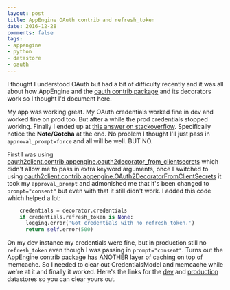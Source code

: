 ```yaml
---
layout: post
title: AppEngine OAuth contrib and refresh_token
date: 2016-12-28
comments: false
tags:
- appengine
- python
- datastore
- oauth
---
```

I thought I understood OAuth but had a bit of difficulty recently and it was all about how AppEngine and the [oauth contrib package](http://oauth2client.readthedocs.io/en/latest/source/oauth2client.contrib.appengine.html) and its decorators work so I thought I'd document here.

My app was working great. My OAuth credentials worked fine in dev and worked fine on prod too. But after a while the prod credentials stopped working. Finally I ended up at [this answer on stackoverflow](http://stackoverflow.com/a/16903181/1969871). Specifically notice the **Note/Gotcha** at the end. No problem I thought I'll just pass in `approval_prompt=force` and all will be well. BUT NO.

First I was using [oauth2client.contrib.appengine.oauth2decorator_from_clientsecrets](https://github.com/google/oauth2client/blob/a1136db/oauth2client/contrib/appengine.py#L892) which didn't allow me to pass in extra keyword arguments, once I switched to using
[oauth2client.contrib.appengine.OAuth2DecoratorFromClientSecrets](https://github.com/google/oauth2client/blob/a1136db/oauth2client/contrib/appengine.py#L827) it took my `approval_prompt` and admonished me that it's been changed to `prompt="consent"` but even with that it still didn't work. I added this code which helped a lot:

```python
    credentials = decorator.credentials
    if credentials.refresh_token is None:
      logging.error('Got credentials with no refresh_token.')
      return self.error(500)
```

On my dev instance my credentials were fine, but in production still no `refresh_token` even though I was passing in `prompt="consent"`. Turns out the AppEngine contrib package has ANOTHER layer of caching on top of memcache. So I needed to clear out CredentialsModel and memcache while we're at it and finally it worked. Here's the links for the [dev](http://localhost:8000/datastore?kind=CredentialsModel) and [production](cloud.google.com/datastore/entities/query?kind=CredentialsModel) datastores so you can clear yours out.
